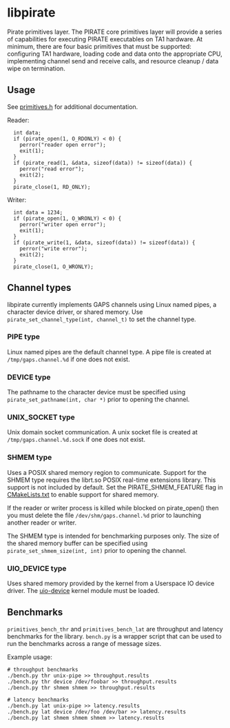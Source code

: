 # libpirate

Pirate primitives layer. The PIRATE core primitives layer
will provide a series of capabilities for executing PIRATE executables
on TA1 hardware. At minimum, there are four basic primitives that must
be supported: configuring TA1 hardware, loading code and data onto the
appropriate CPU, implementing channel send and receive calls, and resource
cleanup / data wipe on termination.

## Usage

See [primitives.h](/libpirate/primitives.h) for additional documentation.

Reader:

```
  int data;
  if (pirate_open(1, O_RDONLY) < 0) {
    perror("reader open error");
    exit(1);
  }
  if (pirate_read(1, &data, sizeof(data)) != sizeof(data)) {
    perror("read error");
    exit(2);
  }
  pirate_close(1, RD_ONLY);
```

Writer:

```
  int data = 1234;
  if (pirate_open(1, O_WRONLY) < 0) {
    perror("writer open error");
    exit(1);
  }
  if (pirate_write(1, &data, sizeof(data)) != sizeof(data)) {
    perror("write error");
    exit(2);
  }
  pirate_close(1, O_WRONLY);
```

## Channel types

libpirate currently implements GAPS channels using Linux named pipes,
a character device driver, or shared memory. Use
`pirate_set_channel_type(int, channel_t)` to set the channel type.

### PIPE type

Linux named pipes are the default channel type. A pipe file is
created at `/tmp/gaps.channel.%d` if one does not exist.

### DEVICE type

The pathname to the character device must be specified using
`pirate_set_pathname(int, char *)` prior to opening the channel.

### UNIX_SOCKET type

Unix domain socket communication. A unix socket file is
created at `/tmp/gaps.channel.%d.sock` if one does not exist.

### SHMEM type

Uses a POSIX shared memory region to communicate. Support
for the SHMEM type requires the librt.so POSIX real-time extensions
library. This support is not included by default. Set
the PIRATE_SHMEM_FEATURE flag in [CMakeLists.txt](/libpirate/CMakeLists.txt)
to enable support for shared memory.

If the reader or writer process is killed while blocked
on pirate_open() then you must delete the file
`/dev/shm/gaps.channel.%d` prior to launching another reader or writer.

The SHMEM type is intended for benchmarking purposes only.
The size of the shared memory buffer can be specified using
`pirate_set_shmem_size(int, int)` prior to opening the channel.

### UIO_DEVICE type

Uses shared memory provided by the kernel from a Userspace IO
device driver. The [uio-device](/devices/uio-device/README.md) kernel module
must be loaded.

## Benchmarks

`primitives_bench_thr` and `primitives_bench_lat` are throughput
and latency benchmarks for the library. `bench.py` is a wrapper
script that can be used to run the benchmarks across a range
of message sizes.

Example usage:

```
# throughput benchmarks
./bench.py thr unix-pipe >> throughput.results
./bench.py thr device /dev/foobar >> throughput.results
./bench.py thr shmem shmem >> throughput.results

# latency benchmarks
./bench.py lat unix-pipe >> latency.results
./bench.py lat device /dev/foo /dev/bar >> latency.results
./bench.py lat shmem shmem shmem >> latency.results
```
